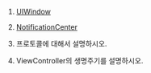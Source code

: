 


1. [UIWindow](https://playground-coding.tistory.com/82)

2. [NotificationCenter](https://playground-coding.tistory.com/83)

3. 프로토콜에 대해서 설명하시오.
4. ViewController의 생명주기를 설명하시오.